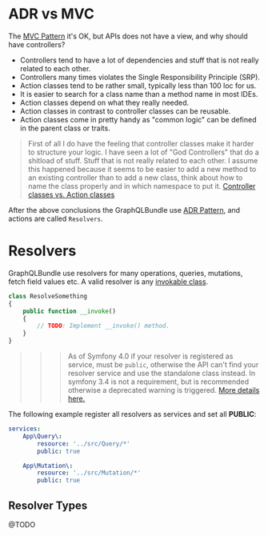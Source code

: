 # ADR vs MVC

The [MVC Pattern](https://en.wikipedia.org/wiki/Model%E2%80%93view%E2%80%93controller) it's OK, 
but APIs does not have a view, and why should have controllers?

- Controllers tend to have a lot of dependencies and stuff that is not really related to each other.
- Controllers many times violates the Single Responsibility Principle (SRP).
- Action classes tend to be rather small, typically less than 100 loc for us.
- It is easier to search for a class name than a method name in most IDEs.
- Action classes depend on what they really needed.
- Action classes in contrast to controller classes can be reusable.
- Action classes come in pretty handy as "common logic" can be defined in the parent class or traits.

> First of all I do have the feeling that controller classes make it harder to structure your logic. 
I have seen a lot of "God Controllers" that do a shitload of stuff. 
Stuff that is not really related to each other.
I assume this happened because it seems to be easier to add a new method to an existing 
controller than to add a new class, think about how to name the class properly 
and in which namespace to put it. [Controller classes vs. Action classes](https://blog.bitexpert.de/blog/controller-classes-vs.-action-classes)

After the above conclusions the GraphQLBundle use [ADR Pattern](http://pmjones.io/adr/), 
and actions are called `Resolvers`.


# Resolvers

GraphQLBundle use resolvers for many operations, queries, mutations, fetch field values etc. 
A valid resolver is any [invokable class]().

````php
class ResolveSomething
{
    public function __invoke()
    {
        // TODO: Implement __invoke() method.
    }
}
````

>>> As of Symfony 4.0 if your resolver is registered as service, must be `public`, otherwise
the API can't find your resolver service and use the standalone class instead.
In symfony 3.4 is not a requirement, but is recommended otherwise a deprecated warning is triggered.
[More details here.](https://symfony.com/blog/new-in-symfony-3-4-services-are-private-by-default)

The following example register all resolvers as services and set all **PUBLIC**:

````yaml
services:
    App\Query\:
        resource: '../src/Query/*'
        public: true

    App\Mutation\:
        resource: '../src/Mutation/*'
        public: true
````
## Resolver Types

@TODO